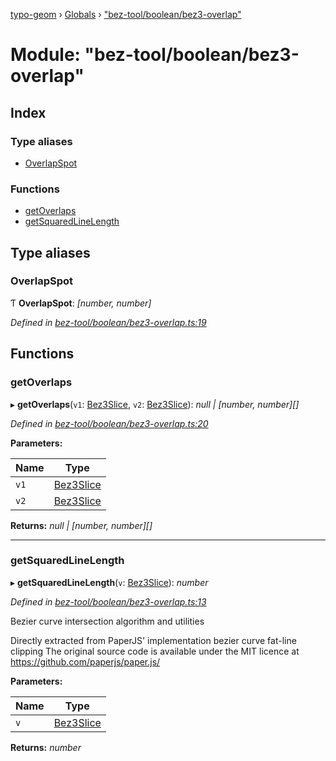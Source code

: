 [typo-geom](../README.md) › [Globals](../globals.md) › ["bez-tool/boolean/bez3-overlap"](_bez_tool_boolean_bez3_overlap_.md)

# Module: "bez-tool/boolean/bez3-overlap"

## Index

### Type aliases

* [OverlapSpot](_bez_tool_boolean_bez3_overlap_.md#overlapspot)

### Functions

* [getOverlaps](_bez_tool_boolean_bez3_overlap_.md#getoverlaps)
* [getSquaredLineLength](_bez_tool_boolean_bez3_overlap_.md#getsquaredlinelength)

## Type aliases

###  OverlapSpot

Ƭ **OverlapSpot**: *[number, number]*

*Defined in [bez-tool/boolean/bez3-overlap.ts:19](https://github.com/be5invis/typo-geom/blob/9ebaae4/src/bez-tool/boolean/bez3-overlap.ts#L19)*

## Functions

###  getOverlaps

▸ **getOverlaps**(`v1`: [Bez3Slice](../classes/_bez_tool_shared_slice_arc_.bez3slice.md), `v2`: [Bez3Slice](../classes/_bez_tool_shared_slice_arc_.bez3slice.md)): *null | [number, number][]*

*Defined in [bez-tool/boolean/bez3-overlap.ts:20](https://github.com/be5invis/typo-geom/blob/9ebaae4/src/bez-tool/boolean/bez3-overlap.ts#L20)*

**Parameters:**

Name | Type |
------ | ------ |
`v1` | [Bez3Slice](../classes/_bez_tool_shared_slice_arc_.bez3slice.md) |
`v2` | [Bez3Slice](../classes/_bez_tool_shared_slice_arc_.bez3slice.md) |

**Returns:** *null | [number, number][]*

___

###  getSquaredLineLength

▸ **getSquaredLineLength**(`v`: [Bez3Slice](../classes/_bez_tool_shared_slice_arc_.bez3slice.md)): *number*

*Defined in [bez-tool/boolean/bez3-overlap.ts:13](https://github.com/be5invis/typo-geom/blob/9ebaae4/src/bez-tool/boolean/bez3-overlap.ts#L13)*

Bezier curve intersection algorithm and utilities

Directly extracted from PaperJS' implementation bezier curve fat-line clipping
The original source code is available under the MIT licence at
https://github.com/paperjs/paper.js/

**Parameters:**

Name | Type |
------ | ------ |
`v` | [Bez3Slice](../classes/_bez_tool_shared_slice_arc_.bez3slice.md) |

**Returns:** *number*
